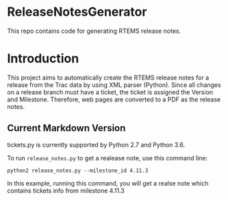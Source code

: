 # ReleaseNotesGenerator
This repo contains code for generating RTEMS release notes.

# Introduction
This project aims to automatically create the RTEMS release notes for a release from the Trac data by using XML parser (Python). Since all changes on a release branch must have a ticket, the ticket is assigned the Version and Milestone. Therefore, web pages are converted to a PDF as the release notes.

## Current Markdown Version
tickets.py is currently supported by Python 2.7 and Python 3.6.

To run `release_notes.py` to get a realease note, use this command line:
```
python2 release_notes.py --milestone_id 4.11.3
```
In this example, running this command, you will get a realse note which contains tickets info from milestone 4.11.3
